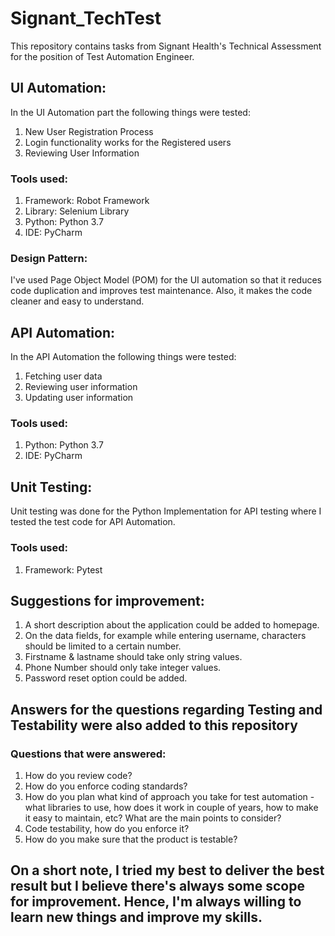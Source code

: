 # Signant_TechTest
This repository contains tasks from Signant Health's Technical Assessment for the position of Test Automation Engineer. 

##  UI Automation:
In the UI Automation part the following things were tested:
  1. New User Registration Process
  2. Login functionality works for the Registered users
  3. Reviewing User Information

### Tools used:
  1. Framework: Robot Framework
  2. Library:   Selenium Library
  3. Python: Python 3.7
  4. IDE: PyCharm

### Design Pattern:
I've used Page Object Model (POM) for the UI automation so that it reduces code duplication and improves test maintenance. Also, it makes the code cleaner and easy to understand.

##  API Automation:
In the API Automation the following things were tested:
  1. Fetching user data
  2. Reviewing user information
  3. Updating user information
 
 ###  Tools used:
  1. Python: Python 3.7
  2. IDE: PyCharm

##  Unit Testing:
Unit testing was done for the Python Implementation for API testing where I tested the test code for API Automation. 

 ###  Tools used:
  1. Framework: Pytest

## Suggestions for improvement:
  1. A short description about the application could be added to homepage. 
  2. On the data fields, for example while entering username, characters should be limited to a certain number. 
  3. Firstname & lastname should take only string values.
  4. Phone Number should only take integer values.
  5. Password reset option could be added.

## Answers for the questions regarding Testing and Testability were also added to this repository

### Questions that were answered:
  1. How do you review code? 
  2. How do you enforce coding standards? 
  3. How do you plan what kind of approach you take for test automation - what libraries to use, how does it work in couple of years, how to make it easy to maintain, etc?        What are the main points to consider? 
  4. Code testability, how do you enforce it? 
  5. How do you make sure that the product is testable? 

##  On a short note, I tried my best to deliver the best result but I believe there's always some scope for improvement. Hence, I'm always willing to learn new things and improve my skills. 

